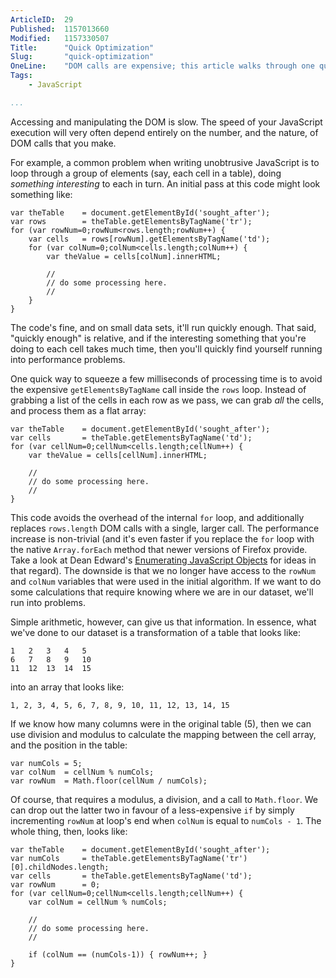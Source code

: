 ```yaml
---
ArticleID:  29
Published:  1157013660
Modified:   1157330507
Title:      "Quick Optimization"
Slug:       "quick-optimization"
OneLine:    "DOM calls are expensive; this article walks through one quick way to optimize them out of your code."
Tags:       
    - JavaScript

...
```

Accessing and manipulating the DOM is slow.  The speed of your JavaScript execution will very often depend entirely on the number, and the nature, of DOM calls that you make.  

For example, a common problem when writing unobtrusive JavaScript is to loop through a group of elements (say, each cell in a table), doing _something interesting_ to each in turn.  An initial pass at this code might look something like:

    var theTable    = document.getElementById('sought_after');
    var rows        = theTable.getElementsByTagName('tr');
    for (var rowNum=0;rowNum<rows.length;rowNum++) {
        var cells   = rows[rowNum].getElementsByTagName('td');
        for (var colNum=0;colNum<cells.length;colNum++) {
            var theValue = cells[colNum].innerHTML;
            
            //
            // do some processing here.
            //
        }
    }
    
The code's fine, and on small data sets, it'll run quickly enough.  That said, "quickly enough" is relative, and if the interesting something that you're doing to each cell takes much time, then you'll quickly find yourself running into performance problems.

One quick way to squeeze a few milliseconds of processing time is to avoid the expensive `getElementsByTagName` call inside the `rows` loop.  Instead of grabbing a list of the cells in each row as we pass, we can grab _all_ the cells, and process them as a flat array:

    var theTable    = document.getElementById('sought_after');
    var cells       = theTable.getElementsByTagName('td');
    for (var cellNum=0;cellNum<cells.length;cellNum++) {
        var theValue = cells[cellNum].innerHTML;
            
        //
        // do some processing here.
        //
    }

This code avoids the overhead of the internal `for` loop, and additionally replaces `rows.length` DOM calls with a single, larger call.  The performance increase is non-trivial (and it's even faster if you replace the `for` loop with the native `Array.forEach` method that newer versions of Firefox provide.  Take a look at Dean Edward's [Enumerating JavaScript Objects][foreach] for ideas in that regard).  The downside is that we no longer have access to the `rowNum` and `colNum` variables that were used in the initial algorithm.  If we want to do some calculations that require knowing where we are in our dataset, we'll run into problems.

[foreach]: http://dean.edwards.name/weblog/2006/07/enum/ "Dean Edwards: 'Enumerating JavaScript Objects'"

Simple arithmetic, however, can give us that information.  In essence, what we've done to our dataset is a transformation of a table that looks like:

    1   2   3   4   5
    6   7   8   9   10
    11  12  13  14  15
    
into an array that looks like:

    1, 2, 3, 4, 5, 6, 7, 8, 9, 10, 11, 12, 13, 14, 15

If we know how many columns were in the original table (5), then we can use division and modulus to calculate the mapping between the cell array, and the position in the table:

    var numCols = 5;
    var colNum  = cellNum % numCols;
    var rowNum  = Math.floor(cellNum / numCols);
    
Of course, that requires a modulus, a division, and a call to `Math.floor`.  We can drop out the latter two in favour of a less-expensive `if` by simply incrementing `rowNum` at loop's end when `colNum` is equal to `numCols - 1`.  The whole thing, then, looks like:

    var theTable    = document.getElementById('sought_after');
    var numCols     = theTable.getElementsByTagName('tr')[0].childNodes.length;
    var cells       = theTable.getElementsByTagName('td');
    var rowNum      = 0;
    for (var cellNum=0;cellNum<cells.length;cellNum++) {
        var colNum = cellNum % numCols;

        //
        // do some processing here.
        //
        
        if (colNum == (numCols-1)) { rowNum++; }
    }